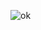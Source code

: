 ![ok](https://www.google.com/url?sa=i&url=https%3A%2F%2Ftoidap.com%2Fnhat-niem-vinh-hang-nghia-la-gi&psig=AOvVaw1w2InMCihnk1fpQSe_rk-S&ust=1700764413818000&source=images&cd=vfe&opi=89978449&ved=0CBEQjRxqFwoTCPjRgqif2IIDFQAAAAAdAAAAABAR)
